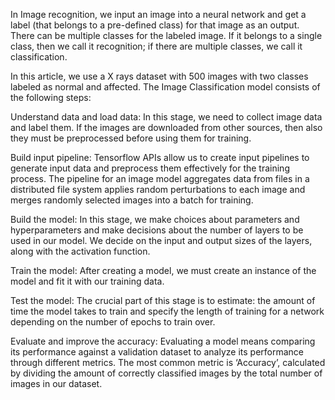 In Image recognition, we input an image into a neural network and get a label (that belongs to a pre-defined class) for that image as an output.
There can be multiple classes for the labeled image. If it belongs to a single class, then we call it recognition; if there are multiple classes, we call it classification. 

In this article, we use a X rays dataset with 500  images with two classes labeled as normal and affected. The Image Classification model consists of the following steps:

Understand data and load data: In this stage, we need to collect image data and label them.
If the images are downloaded from other sources, then also they must be preprocessed before using them for training. 

Build input pipeline: Tensorflow APIs allow us to create input pipelines to generate input data and preprocess them effectively for the training process.
The pipeline for an image model aggregates data from files in a distributed file system applies random perturbations to each image and merges randomly selected images into a batch for training.


Build the model: In this stage, we make choices about parameters and hyperparameters and make decisions about the number of layers to be used in our model. 
We decide on the input and output sizes of the layers, along with the activation function.


Train the model: After creating a model, we must create an instance of the model and fit it with our training data. 


Test the model: The crucial part of this stage is to estimate: the amount of time the model takes to train and specify the length of training for a network depending on the number of epochs to train over.


Evaluate and improve the accuracy: Evaluating a model means comparing its performance against a validation dataset to analyze its performance through different metrics. The most common metric is ‘Accuracy’, calculated by dividing the amount of correctly classified images by the total number of images in our dataset.
